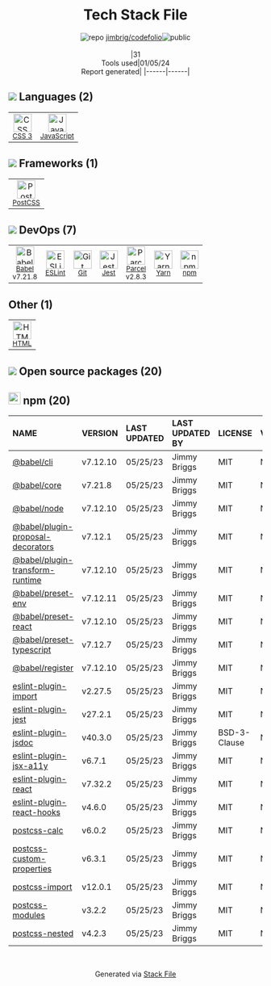 <!--
&lt;--- Readme.md Snippet without images Start ---&gt;
## Tech Stack
jimbrig/codefolio is built on the following main stack:

- [Jest](http://facebook.github.io/jest/) – Javascript Testing Framework
- [JavaScript](https://developer.mozilla.org/en-US/docs/Web/JavaScript) – Languages
- [Babel](http://babeljs.io/) – JavaScript Compilers
- [ESLint](http://eslint.org/) – Code Review
- [PostCSS](https://github.com/postcss/postcss) – CSS Pre-processors / Extensions
- [Yarn](https://yarnpkg.com/) – Front End Package Manager
- [Parcel](https://parceljs.org/) – JS Build Tools / JS Task Runners

Full tech stack [here](/techstack.md)

&lt;--- Readme.md Snippet without images End ---&gt;

&lt;--- Readme.md Snippet with images Start ---&gt;
## Tech Stack
jimbrig/codefolio is built on the following main stack:

- <img width='25' height='25' src='https://img.stackshare.io/service/830/jest.png' alt='Jest'/> [Jest](http://facebook.github.io/jest/) – Javascript Testing Framework
- <img width='25' height='25' src='https://img.stackshare.io/service/1209/javascript.jpeg' alt='JavaScript'/> [JavaScript](https://developer.mozilla.org/en-US/docs/Web/JavaScript) – Languages
- <img width='25' height='25' src='https://img.stackshare.io/service/2739/-1wfGjNw.png' alt='Babel'/> [Babel](http://babeljs.io/) – JavaScript Compilers
- <img width='25' height='25' src='https://img.stackshare.io/service/3337/Q4L7Jncy.jpg' alt='ESLint'/> [ESLint](http://eslint.org/) – Code Review
- <img width='25' height='25' src='https://img.stackshare.io/service/3339/rlFcjEdI.png' alt='PostCSS'/> [PostCSS](https://github.com/postcss/postcss) – CSS Pre-processors / Extensions
- <img width='25' height='25' src='https://img.stackshare.io/service/5848/44mC-kJ3.jpg' alt='Yarn'/> [Yarn](https://yarnpkg.com/) – Front End Package Manager
- <img width='25' height='25' src='https://img.stackshare.io/service/8054/fC6Wad-S_400x400.jpg' alt='Parcel'/> [Parcel](https://parceljs.org/) – JS Build Tools / JS Task Runners

Full tech stack [here](/techstack.md)

&lt;--- Readme.md Snippet with images End ---&gt;
-->
<div align="center">

# Tech Stack File
![](https://img.stackshare.io/repo.svg "repo") [jimbrig/codefolio](https://github.com/jimbrig/codefolio)![](https://img.stackshare.io/public_badge.svg "public")
<br/><br/>
|31<br/>Tools used|01/05/24 <br/>Report generated|
|------|------|
</div>

## <img src='https://img.stackshare.io/languages.svg'/> Languages (2)
<table><tr>
  <td align='center'>
  <img width='36' height='36' src='https://img.stackshare.io/service/6727/css.png' alt='CSS 3'>
  <br>
  <sub><a href="https://developer.mozilla.org/en-US/docs/Web/CSS/CSS3">CSS 3</a></sub>
  <br>
  <sub></sub>
</td>

<td align='center'>
  <img width='36' height='36' src='https://img.stackshare.io/service/1209/javascript.jpeg' alt='JavaScript'>
  <br>
  <sub><a href="https://developer.mozilla.org/en-US/docs/Web/JavaScript">JavaScript</a></sub>
  <br>
  <sub></sub>
</td>

</tr>
</table>

## <img src='https://img.stackshare.io/frameworks.svg'/> Frameworks (1)
<table><tr>
  <td align='center'>
  <img width='36' height='36' src='https://img.stackshare.io/service/3339/rlFcjEdI.png' alt='PostCSS'>
  <br>
  <sub><a href="https://github.com/postcss/postcss">PostCSS</a></sub>
  <br>
  <sub></sub>
</td>

</tr>
</table>

## <img src='https://img.stackshare.io/devops.svg'/> DevOps (7)
<table><tr>
  <td align='center'>
  <img width='36' height='36' src='https://img.stackshare.io/service/2739/-1wfGjNw.png' alt='Babel'>
  <br>
  <sub><a href="http://babeljs.io/">Babel</a></sub>
  <br>
  <sub>v7.21.8</sub>
</td>

<td align='center'>
  <img width='36' height='36' src='https://img.stackshare.io/service/3337/Q4L7Jncy.jpg' alt='ESLint'>
  <br>
  <sub><a href="http://eslint.org/">ESLint</a></sub>
  <br>
  <sub></sub>
</td>

<td align='center'>
  <img width='36' height='36' src='https://img.stackshare.io/service/1046/git.png' alt='Git'>
  <br>
  <sub><a href="http://git-scm.com/">Git</a></sub>
  <br>
  <sub></sub>
</td>

<td align='center'>
  <img width='36' height='36' src='https://img.stackshare.io/service/830/jest.png' alt='Jest'>
  <br>
  <sub><a href="http://facebook.github.io/jest/">Jest</a></sub>
  <br>
  <sub></sub>
</td>

<td align='center'>
  <img width='36' height='36' src='https://img.stackshare.io/service/8054/fC6Wad-S_400x400.jpg' alt='Parcel'>
  <br>
  <sub><a href="https://parceljs.org/">Parcel</a></sub>
  <br>
  <sub>v2.8.3</sub>
</td>

<td align='center'>
  <img width='36' height='36' src='https://img.stackshare.io/service/5848/44mC-kJ3.jpg' alt='Yarn'>
  <br>
  <sub><a href="https://yarnpkg.com/">Yarn</a></sub>
  <br>
  <sub></sub>
</td>

<td align='center'>
  <img width='36' height='36' src='https://img.stackshare.io/service/1120/lejvzrnlpb308aftn31u.png' alt='npm'>
  <br>
  <sub><a href="https://www.npmjs.com/">npm</a></sub>
  <br>
  <sub></sub>
</td>

</tr>
</table>

## Other (1)
<table><tr>
  <td align='center'>
  <img width='36' height='36' src='https://img.stackshare.io/service/2270/no-img-open-source.png' alt='HTML'>
  <br>
  <sub><a href="http://">HTML</a></sub>
  <br>
  <sub></sub>
</td>

</tr>
</table>


## <img src='https://img.stackshare.io/group.svg' /> Open source packages (20)</h2>

## <img width='24' height='24' src='https://img.stackshare.io/service/1120/lejvzrnlpb308aftn31u.png'/> npm (20)

|NAME|VERSION|LAST UPDATED|LAST UPDATED BY|LICENSE|VULNERABILITIES|
|:------|:------|:------|:------|:------|:------|
|[@babel/cli](https://www.npmjs.com/@babel/cli)|v7.12.10|05/25/23|Jimmy Briggs |MIT|N/A|
|[@babel/core](https://www.npmjs.com/@babel/core)|v7.21.8|05/25/23|Jimmy Briggs |MIT|N/A|
|[@babel/node](https://www.npmjs.com/@babel/node)|v7.12.10|05/25/23|Jimmy Briggs |MIT|N/A|
|[@babel/plugin-proposal-decorators](https://www.npmjs.com/@babel/plugin-proposal-decorators)|v7.12.1|05/25/23|Jimmy Briggs |MIT|N/A|
|[@babel/plugin-transform-runtime](https://www.npmjs.com/@babel/plugin-transform-runtime)|v7.12.10|05/25/23|Jimmy Briggs |MIT|N/A|
|[@babel/preset-env](https://www.npmjs.com/@babel/preset-env)|v7.12.11|05/25/23|Jimmy Briggs |MIT|N/A|
|[@babel/preset-react](https://www.npmjs.com/@babel/preset-react)|v7.12.10|05/25/23|Jimmy Briggs |MIT|N/A|
|[@babel/preset-typescript](https://www.npmjs.com/@babel/preset-typescript)|v7.12.7|05/25/23|Jimmy Briggs |MIT|N/A|
|[@babel/register](https://www.npmjs.com/@babel/register)|v7.12.10|05/25/23|Jimmy Briggs |MIT|N/A|
|[eslint-plugin-import](https://www.npmjs.com/eslint-plugin-import)|v2.27.5|05/25/23|Jimmy Briggs |MIT|N/A|
|[eslint-plugin-jest](https://www.npmjs.com/eslint-plugin-jest)|v27.2.1|05/25/23|Jimmy Briggs |MIT|N/A|
|[eslint-plugin-jsdoc](https://www.npmjs.com/eslint-plugin-jsdoc)|v40.3.0|05/25/23|Jimmy Briggs |BSD-3-Clause|N/A|
|[eslint-plugin-jsx-a11y](https://www.npmjs.com/eslint-plugin-jsx-a11y)|v6.7.1|05/25/23|Jimmy Briggs |MIT|N/A|
|[eslint-plugin-react](https://www.npmjs.com/eslint-plugin-react)|v7.32.2|05/25/23|Jimmy Briggs |MIT|N/A|
|[eslint-plugin-react-hooks](https://www.npmjs.com/eslint-plugin-react-hooks)|v4.6.0|05/25/23|Jimmy Briggs |MIT|N/A|
|[postcss-calc](https://www.npmjs.com/postcss-calc)|v6.0.2|05/25/23|Jimmy Briggs |MIT|N/A|
|[postcss-custom-properties](https://www.npmjs.com/postcss-custom-properties)|v6.3.1|05/25/23|Jimmy Briggs |MIT|N/A|
|[postcss-import](https://www.npmjs.com/postcss-import)|v12.0.1|05/25/23|Jimmy Briggs |MIT|N/A|
|[postcss-modules](https://www.npmjs.com/postcss-modules)|v3.2.2|05/25/23|Jimmy Briggs |MIT|N/A|
|[postcss-nested](https://www.npmjs.com/postcss-nested)|v4.2.3|05/25/23|Jimmy Briggs |MIT|N/A|

<br/>
<div align='center'>

Generated via [Stack File](https://github.com/marketplace/stack-file)
